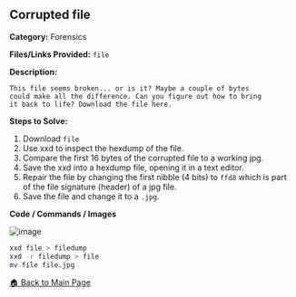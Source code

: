 ## Corrupted file
**Category:** Forensics

**Files/Links Provided:** ```file```


**Description:**  

```
This file seems broken... or is it? Maybe a couple of bytes
could make all the difference. Can you figure out how to bring
it back to life? Download the file here.
```

**Steps to Solve:**  
1. Download ```file```
2. Use xxd to inspect the hexdump of the file.
3. Compare the first 16 bytes of the corrupted file to a working jpg.
4. Save the xxd into a hexdump file, opening it in a text editor.
5. Repair the file by changing the first nibble (4 bits) to ```ffd8``` which is part of the file signature (header) of a jpg file.
6. Save the file and change it to a ```.jpg```.

**Code / Commands / Images**

![image](https://github.com/Greenest-Guy/picoMini-CMU-Africa-CTF-Writeup/blob/main/images/compare.png)
```bash
xxd file > filedump
xxd -r filedump > file
mv file file.jpg
```
[🏠 Back to Main Page](https://github.com/Greenest-Guy/CMU-Africa-picoMini-Writeup)
